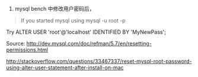 1. mysql bench 中修改用户密码后，
>If you started mysql using mysql -u root -p

Try ALTER USER 'root'@'localhost' IDENTIFIED BY 'MyNewPass';

Source: http://dev.mysql.com/doc/refman/5.7/en/resetting-permissions.html


http://stackoverflow.com/questions/33467337/reset-mysql-root-password-using-alter-user-statement-after-install-on-mac
